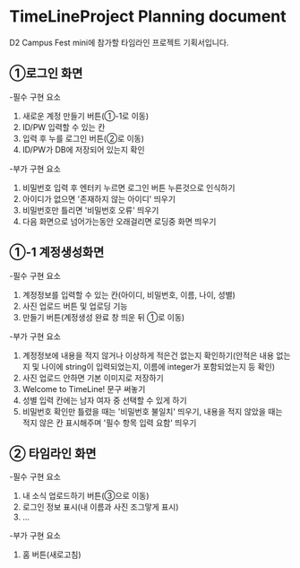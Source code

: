 # TimeLineProject Planning document
D2 Campus Fest mini에 참가할 타임라인 프로젝트 기획서입니다. 

①로그인 화면
-----------------
-필수 구현 요소  
1. 새로운 계정 만들기 버튼(①-1로 이동)  
2. ID/PW 입력할 수 있는 칸
3. 입력 후 누를 로그인 버튼(②로 이동)
4. ID/PW가 DB에 저장되어 있는지 확인   

-부가 구현 요소  
1. 비밀번호 입력 후 엔터키 누르면 로그인 버튼 누른것으로 인식하기
2. 아이디가 없으면 '존재하지 않는 아이디' 띄우기
3. 비밀번호만 틀리면 '비밀번호 오류' 띄우기
4. 다음 화면으로 넘어가는동안 오래걸리면 로딩중 화면 띄우기

①-1 계정생성화면
--------------
-필수 구현 요소  
1. 계정정보를 입력할 수 있는 칸(아이디, 비밀번호, 이름, 나이, 성별)
2. 사진 업로드 버튼 및 업로딩 기능
3. 만들기 버튼(계정생성 완료 창 띄운 뒤 ①로 이동)

-부가 구현 요소  
1. 계정정보에 내용을 적지 않거나 이상하게 적은건 없는지 확인하기(안적은 내용 없는지 및 나이에 string이 입력되었는지, 이름에 integer가 포함되었는지 등 확인)
2. 사진 업로드 안하면 기본 이미지로 저장하기
3. Welcome to TimeLine! 문구 써놓기
4. 성별 입력 칸에는 남자 여자 중 선택할 수 있게 하기
5. 비밀번호 확인만 틀렸을 때는 '비밀번호 불일치' 띄우기, 내용을 적지 않았을 때는 적지 않은 칸 표시해주며 '필수 항목 입력 요함' 띄우기

② 타임라인 화면
-------------------
-필수 구현 요소  
1. 내 소식 업로드하기 버튼(③으로 이동)
2. 로그인 정보 표시(내 이름과 사진 조그맣게 표시)
3. ...

-부가 구현 요소  
1. 홈 버튼(새로고침)
